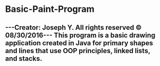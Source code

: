 # Basic-Paint-Program
---Creator: Joseph Y. All rights reserved © 08/30/2016---
This program is a basic drawing application created in Java for primary 
shapes and lines that use OOP principles, linked lists, and stacks.
---------------------------------------------------------

